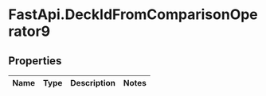 # FastApi.DeckIdFromComparisonOperator9

## Properties
Name | Type | Description | Notes
------------ | ------------- | ------------- | -------------

